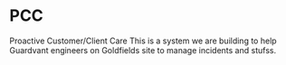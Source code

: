 PCC
===

Proactive Customer/Client Care
This is a system we are building to help Guardvant engineers on Goldfields site to manage incidents and stufss.
